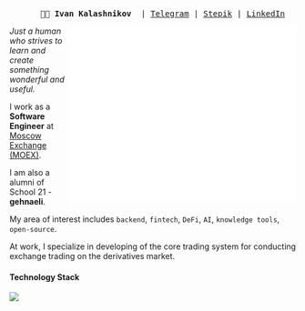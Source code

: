 <pre align="center">
    <strong>👨‍💻 Ivan Kalashnikov </strong> | <a href="https://t.me/inank_t">Telegram</a> | <a href="https://stepik.org/users/52348625">Stepik</a> | <a href="https://www.linkedin.com/in/ivan-kalashnikov-42b06a192/">LinkedIn</a>
</pre>

<img src="https://raw.githubusercontent.com/Steindvart/Steindvart/master/github-metrics.svg" alt="GitHub Metrics" align="right" width="400px" />

<i>Just a human who strives to learn and create something wonderful and useful.</i>

I work as a **Software Engineer** at [Moscow Exchange (MOEX)](https://www.moex.com/).

I am also a alumni of School 21 - **gehnaeli**.

My area of interest includes `backend`, `fintech`, `DeFi`, `AI`, `knowledge tools`, `open-source`.

At work, I specialize in developing of the core trading system for conducting exchange trading on the derivatives market.


<h4>Technology Stack</h4>

<a href="https://github.com/Steindvart">
    <img width="350px" align="left"
      src="https://go-skill-icons.vercel.app/api/icons?i=cpp,python,cmake,gradle,linux,qt,git,sonarqube,docker,jenkins,vuejs,fastapi,yii,dotnet&perline=7"
    />
</a>
